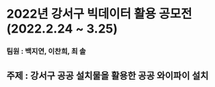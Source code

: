 2022년 강서구 빅데이터 활용 공모전(2022.2.24 ~ 3.25)  
=====
### 팀원 : 백지연, 이찬희, 최 솔 
## 주제 : 강서구 공공 설치물을 활용한 공공 와이파이 설치
